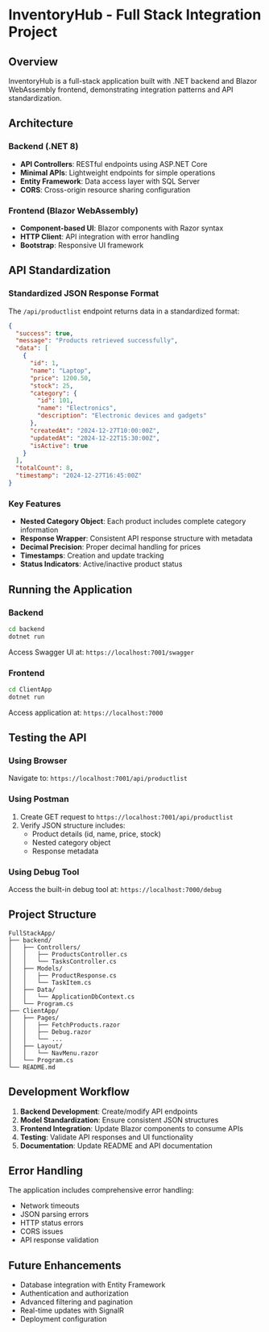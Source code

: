 # InventoryHub - Full Stack Integration Project

## Overview
InventoryHub is a full-stack application built with .NET backend and Blazor WebAssembly frontend, demonstrating integration patterns and API standardization.

## Architecture

### Backend (.NET 8)
- **API Controllers**: RESTful endpoints using ASP.NET Core
- **Minimal APIs**: Lightweight endpoints for simple operations
- **Entity Framework**: Data access layer with SQL Server
- **CORS**: Cross-origin resource sharing configuration

### Frontend (Blazor WebAssembly)
- **Component-based UI**: Blazor components with Razor syntax
- **HTTP Client**: API integration with error handling
- **Bootstrap**: Responsive UI framework

## API Standardization

### Standardized JSON Response Format

The `/api/productlist` endpoint returns data in a standardized format:

```json
{
  "success": true,
  "message": "Products retrieved successfully",
  "data": [
    {
      "id": 1,
      "name": "Laptop",
      "price": 1200.50,
      "stock": 25,
      "category": {
        "id": 101,
        "name": "Electronics",
        "description": "Electronic devices and gadgets"
      },
      "createdAt": "2024-12-27T10:00:00Z",
      "updatedAt": "2024-12-22T15:30:00Z",
      "isActive": true
    }
  ],
  "totalCount": 8,
  "timestamp": "2024-12-27T16:45:00Z"
}
```

### Key Features
- **Nested Category Object**: Each product includes complete category information
- **Response Wrapper**: Consistent API response structure with metadata
- **Decimal Precision**: Proper decimal handling for prices
- **Timestamps**: Creation and update tracking
- **Status Indicators**: Active/inactive product status

## Running the Application

### Backend
```bash
cd backend
dotnet run
```
Access Swagger UI at: `https://localhost:7001/swagger`

### Frontend
```bash
cd ClientApp
dotnet run
```
Access application at: `https://localhost:7000`

## Testing the API

### Using Browser
Navigate to: `https://localhost:7001/api/productlist`

### Using Postman
1. Create GET request to `https://localhost:7001/api/productlist`
2. Verify JSON structure includes:
   - Product details (id, name, price, stock)
   - Nested category object
   - Response metadata

### Using Debug Tool
Access the built-in debug tool at: `https://localhost:7000/debug`

## Project Structure

```
FullStackApp/
├── backend/
│   ├── Controllers/
│   │   ├── ProductsController.cs
│   │   └── TasksController.cs
│   ├── Models/
│   │   ├── ProductResponse.cs
│   │   └── TaskItem.cs
│   ├── Data/
│   │   └── ApplicationDbContext.cs
│   └── Program.cs
├── ClientApp/
│   ├── Pages/
│   │   ├── FetchProducts.razor
│   │   ├── Debug.razor
│   │   └── ...
│   ├── Layout/
│   │   └── NavMenu.razor
│   └── Program.cs
└── README.md
```

## Development Workflow

1. **Backend Development**: Create/modify API endpoints
2. **Model Standardization**: Ensure consistent JSON structures
3. **Frontend Integration**: Update Blazor components to consume APIs
4. **Testing**: Validate API responses and UI functionality
5. **Documentation**: Update README and API documentation

## Error Handling

The application includes comprehensive error handling:
- Network timeouts
- JSON parsing errors
- HTTP status errors
- CORS issues
- API response validation

## Future Enhancements

- Database integration with Entity Framework
- Authentication and authorization
- Advanced filtering and pagination
- Real-time updates with SignalR
- Deployment configuration